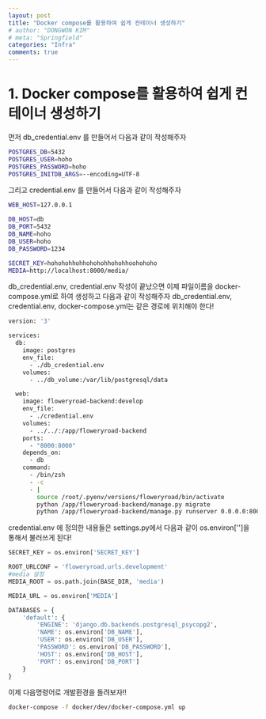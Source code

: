 ```yaml
---
layout: post
title: "Docker compose를 활용하여 쉽게 컨테이너 생성하기"
# author: "DONGWON KIM"
# meta: "Springfield"
categories: "Infra"
comments: true
---
```


# 1. Docker compose를 활용하여 쉽게 컨테이너 생성하기
먼저 db_credential.env 를 만들어서 다음과 같이 작성해주자
```bash
POSTGRES_DB=5432
POSTGRES_USER=hoho
POSTGRES_PASSWORD=hoho
POSTGRES_INITDB_ARGS=--encoding=UTF-8
```

그리고 credential.env 를 만들어서 다음과 같이 작성해주자
```bash
WEB_HOST=127.0.0.1

DB_HOST=db
DB_PORT=5432
DB_NAME=hoho
DB_USER=hoho
DB_PASSWORD=1234

SECRET_KEY=hohohohhohhohohohhohohhoohohoho
MEDIA=http://localhost:8000/media/
```

db_credential.env, credential.env 작성이 끝났으면 이제 파일이름을 docker-compose.yml로 하여 생성하고 다음과 같이 작성해주자
db_credential.env, credential.env, docker-compose.yml는 같은 경로에 위치해야 한다!

```bash
version: '3'

services:
  db:
    image: postgres
    env_file: 
      - ./db_credential.env
    volumes:
      - ../db_volume:/var/lib/postgresql/data

  web:
    image: floweryroad-backend:develop
    env_file: 
      - ./credential.env
    volumes:
      - ../../:/app/floweryroad-backend
    ports:
      - "8000:8000"
    depends_on: 
      - db
    command: 
      - /bin/zsh
      - -c
      - |
        source /root/.pyenv/versions/floweryroad/bin/activate
        python /app/floweryroad-backend/manage.py migrate
        python /app/floweryroad-backend/manage.py runserver 0.0.0.0:8000
```

credential.env 에 정의한 내용들은 settings.py에서 다음과 같이 
os.environ['']을 통해서 불러쓰게 된다!
```python
SECRET_KEY = os.environ['SECRET_KEY']

ROOT_URLCONF = 'floweryroad.urls.development'
#media 설정
MEDIA_ROOT = os.path.join(BASE_DIR, 'media')

MEDIA_URL = os.environ['MEDIA']

DATABASES = {
    'default': {
        'ENGINE': 'django.db.backends.postgresql_psycopg2',
        'NAME': os.environ['DB_NAME'],
        'USER': os.environ['DB_USER'],
        'PASSWORD': os.environ['DB_PASSWORD'],
        'HOST': os.environ['DB_HOST'],
        'PORT': os.environ['DB_PORT']
    }
}

```

이제 다음명령어로 개발환경을 돌려보자!!
```bash 
docker-compose -f docker/dev/docker-compose.yml up
```